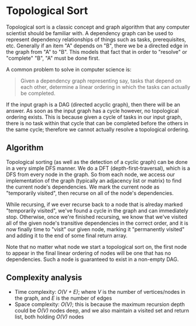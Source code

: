 # Topological Sort

Topological sort is a classic concept and graph algorithm that any computer
scientist should be familiar with. A dependency graph can be used to represent
dependency relationships of things such as tasks, prerequisites, etc. Generally
if an item "A" depends on "B", there we be a directed edge in the graph from "A"
to "B". This models that fact that in order to "resolve" or "complete" "B", "A"
must be done first.

A common problem to solve in computer science is:

> Given a dependency graph representing say, tasks that depend on each other,
determine a linear ordering in which the tasks can actually be completed.

If the input graph is a DAG (directed acyclic graph), then there will be an answer.
As soon as the input graph has a cycle however, no topological ordering exists. This
is because given a cycle of tasks in our input graph, there is no task within that cycle
that can be completed before the others in the same cycle; therefore we cannot actually
resolve a topological ordering.

## Algorithm

Topological sorting (as well as the detection of a cyclic graph) can be done in a very
simple DFS manner. We do a DFT (depth-first-traversal), which is a DFS from every node
in the graph. So from each node, we access our implementation of the graph (typically
an adjacency list or matrix) to find the current node's dependencies. We mark the current
node as "temporarily visited", then recurse on all of the node's dependencies.

While recursing, if we ever recurse back to a node that is alreday marked "temporarily visited",
we've found a cycle in the graph and can immediately stop. Otherwise, once we're finished
recursing, we know that we've visited all of the given node's transitive dependencies in the
correct order, and it is now finally time to "visit" our given node, marking it
"permanently visited" and adding it to the end of some final return array.

Note that no matter what node we start a topological sort on, the first node to appear in the
final linear ordering of nodes will be one that has no dependencies. Such a node is guaranteed
to exist in a non-empty DAG.

## Complexity analysis

 - Time complexity: _O(V + E)_; where _V_ is the number of vertices/nodes in the graph,
   and _E_ is the number of edges
 - Space complexity: _O(V)_; this is because the maximum recursion depth could be _O(V)_
   nodes deep, and we also maintain a visited set and return list, both holding _O(V)_
   nodes
